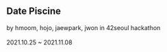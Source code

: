 ## Date Piscine  
by hmoom, hojo, jaewpark, jwon
in 42seoul hackathon </br></br>2021.10.25 ~ 2021.11.08
